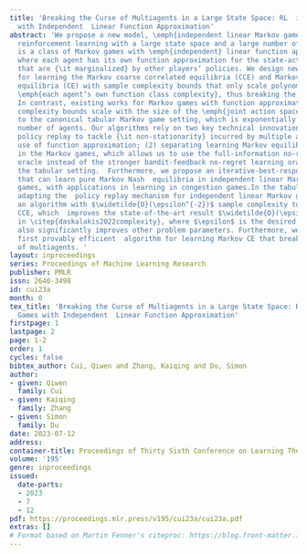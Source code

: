 ```yaml
---
title: 'Breaking the Curse of Multiagents in a Large State Space: RL  in Markov Games
  with Independent  Linear Function Approximation'
abstract: 'We propose a new model, \emph{independent linear Markov game}, for multi-agent
  reinforcement learning with a large state space and a large number of agents.This
  is a class of Markov games with \emph{independent} linear function approximation,
  where each agent has its own function approximation for the state-action value functions
  that are {\it marginalized} by other players’ policies. We design new algorithms
  for learning the Markov coarse correlated equilibria (CCE) and Markov correlated
  equilibria (CE) with sample complexity bounds that only scale polynomially with
  \emph{each agent’s own function class complexity}, thus breaking the curse of multiagents.
  In contrast, existing works for Markov games with function approximation have sample
  complexity bounds scale with the size of the \emph{joint action space} when specialized
  to the canonical tabular Markov game setting, which is exponentially large in the
  number of agents. Our algorithms rely on two key technical innovations:  (1) utilizing
  policy replay to tackle {\it non-stationarity} incurred by multiple agents and the
  use of function approximation; (2) separating learning Markov equilibria and exploration
  in the Markov games, which allows us to use the full-information no-regret learning
  oracle instead of the stronger bandit-feedback no-regret learning oracle used in
  the tabular setting.  Furthermore, we propose an iterative-best-response type algorithm
  that can learn pure Markov Nash  equilibria in independent linear Markov potential
  games, with applications in learning in congestion games.In the tabular case, by
  adapting the  policy replay mechanism for independent linear Markov games, we propose
  an algorithm with $\widetilde{O}(\epsilon^{-2})$ sample complexity to learn Markov
  CCE, which  improves the state-of-the-art result $\widetilde{O}(\epsilon^{-3})$
  in \citep{daskalakis2022complexity}, where $\epsilon$ is the desired accuracy, and
  also significantly improves other problem parameters. Furthermore, we design  the
  first provably efficient  algorithm for learning Markov CE that breaks the curse
  of multiagents. '
layout: inproceedings
series: Proceedings of Machine Learning Research
publisher: PMLR
issn: 2640-3498
id: cui23a
month: 0
tex_title: 'Breaking the Curse of Multiagents in a Large State Space: RL  in Markov
  Games with Independent  Linear Function Approximation'
firstpage: 1
lastpage: 2
page: 1-2
order: 1
cycles: false
bibtex_author: Cui, Qiwen and Zhang, Kaiqing and Du, Simon
author:
- given: Qiwen
  family: Cui
- given: Kaiqing
  family: Zhang
- given: Simon
  family: Du
date: 2023-07-12
address: 
container-title: Proceedings of Thirty Sixth Conference on Learning Theory
volume: '195'
genre: inproceedings
issued:
  date-parts:
  - 2023
  - 7
  - 12
pdf: https://proceedings.mlr.press/v195/cui23a/cui23a.pdf
extras: []
# Format based on Martin Fenner's citeproc: https://blog.front-matter.io/posts/citeproc-yaml-for-bibliographies/
---
```

